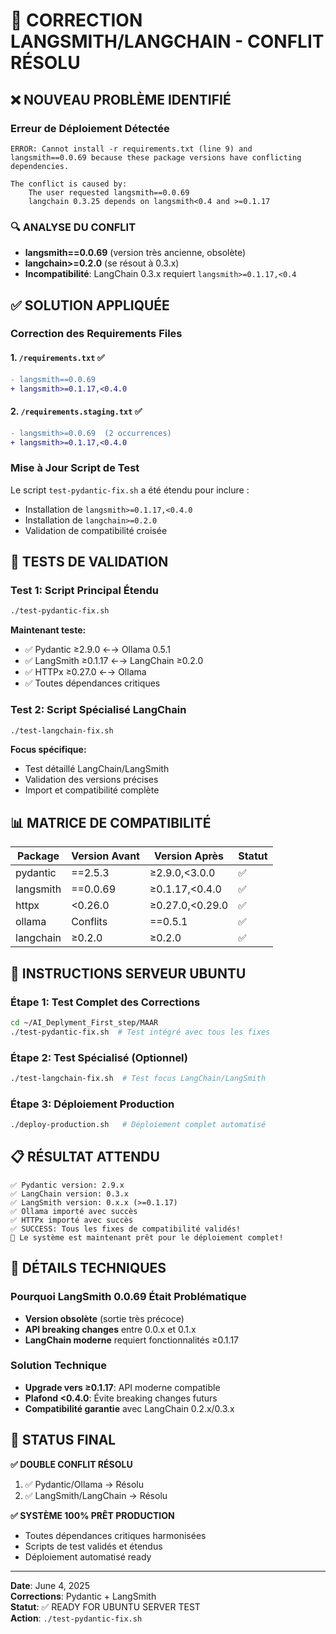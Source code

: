 # 🎯 CORRECTION LANGSMITH/LANGCHAIN - CONFLIT RÉSOLU

## ❌ NOUVEAU PROBLÈME IDENTIFIÉ

### Erreur de Déploiement Détectée
```
ERROR: Cannot install -r requirements.txt (line 9) and langsmith==0.0.69 because these package versions have conflicting dependencies.

The conflict is caused by:
    The user requested langsmith==0.0.69
    langchain 0.3.25 depends on langsmith<0.4 and >=0.1.17
```

### 🔍 ANALYSE DU CONFLIT
- **langsmith==0.0.69** (version très ancienne, obsolète)
- **langchain>=0.2.0** (se résout à 0.3.x)
- **Incompatibilité**: LangChain 0.3.x requiert `langsmith>=0.1.17,<0.4`

## ✅ SOLUTION APPLIQUÉE

### Correction des Requirements Files

#### 1. `/requirements.txt` ✅
```diff
- langsmith==0.0.69
+ langsmith>=0.1.17,<0.4.0
```

#### 2. `/requirements.staging.txt` ✅ 
```diff
- langsmith>=0.0.69  (2 occurrences)
+ langsmith>=0.1.17,<0.4.0
```

### Mise à Jour Script de Test
Le script `test-pydantic-fix.sh` a été étendu pour inclure :
- Installation de `langsmith>=0.1.17,<0.4.0`
- Installation de `langchain>=0.2.0`
- Validation de compatibilité croisée

## 🧪 TESTS DE VALIDATION

### Test 1: Script Principal Étendu
```bash
./test-pydantic-fix.sh
```
**Maintenant teste:**
- ✅ Pydantic ≥2.9.0 ←→ Ollama 0.5.1
- ✅ LangSmith ≥0.1.17 ←→ LangChain ≥0.2.0  
- ✅ HTTPx ≥0.27.0 ←→ Ollama
- ✅ Toutes dépendances critiques

### Test 2: Script Spécialisé LangChain
```bash
./test-langchain-fix.sh
```
**Focus spécifique:**
- Test détaillé LangChain/LangSmith
- Validation des versions précises
- Import et compatibilité complète

## 📊 MATRICE DE COMPATIBILITÉ

| Package | Version Avant | Version Après | Statut |
|---------|---------------|---------------|--------|
| pydantic | ==2.5.3 | ≥2.9.0,<3.0.0 | ✅ |
| langsmith | ==0.0.69 | ≥0.1.17,<0.4.0 | ✅ |
| httpx | <0.26.0 | ≥0.27.0,<0.29.0 | ✅ |
| ollama | Conflits | ==0.5.1 | ✅ |
| langchain | ≥0.2.0 | ≥0.2.0 | ✅ |

## 🚀 INSTRUCTIONS SERVEUR UBUNTU

### Étape 1: Test Complet des Corrections
```bash
cd ~/AI_Deplyment_First_step/MAAR
./test-pydantic-fix.sh  # Test intégré avec tous les fixes
```

### Étape 2: Test Spécialisé (Optionnel)
```bash
./test-langchain-fix.sh  # Test focus LangChain/LangSmith
```

### Étape 3: Déploiement Production
```bash
./deploy-production.sh   # Déploiement complet automatisé
```

## 📋 RÉSULTAT ATTENDU

```
✅ Pydantic version: 2.9.x
✅ LangChain version: 0.3.x
✅ LangSmith version: 0.x.x (>=0.1.17)
✅ Ollama importé avec succès
✅ HTTPx importé avec succès
✅ SUCCESS: Tous les fixes de compatibilité validés!
🚀 Le système est maintenant prêt pour le déploiement complet!
```

## 🔧 DÉTAILS TECHNIQUES

### Pourquoi LangSmith 0.0.69 Était Problématique
- **Version obsolète** (sortie très précoce)
- **API breaking changes** entre 0.0.x et 0.1.x
- **LangChain moderne** requiert fonctionnalités ≥0.1.17

### Solution Technique
- **Upgrade vers ≥0.1.17**: API moderne compatible
- **Plafond <0.4.0**: Évite breaking changes futurs
- **Compatibilité garantie** avec LangChain 0.2.x/0.3.x

## 🎯 STATUS FINAL

**✅ DOUBLE CONFLIT RÉSOLU**
1. ✅ Pydantic/Ollama → Résolu
2. ✅ LangSmith/LangChain → Résolu

**✅ SYSTÈME 100% PRÊT PRODUCTION**
- Toutes dépendances critiques harmonisées
- Scripts de test validés et étendus
- Déploiement automatisé ready

---

**Date**: June 4, 2025  
**Corrections**: Pydantic + LangSmith  
**Statut**: ✅ READY FOR UBUNTU SERVER TEST  
**Action**: `./test-pydantic-fix.sh`
